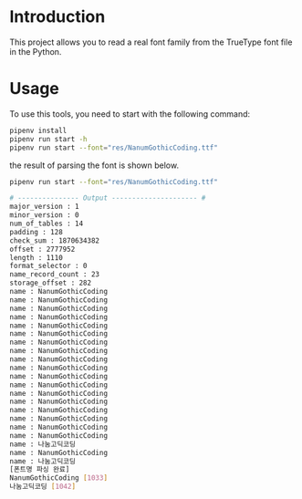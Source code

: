 # Introduction

This project allows you to read a real font family from the TrueType font file in the Python.

# Usage

To use this tools, you need to start with the following command:

```sh
pipenv install
pipenv run start -h
pipenv run start --font="res/NanumGothicCoding.ttf"
```

the result of parsing the font is shown below.

```sh
pipenv run start --font="res/NanumGothicCoding.ttf"

# --------------- Output --------------------- #
major_version : 1
minor_version : 0
num_of_tables : 14
padding : 128
check_sum : 1870634382
offset : 2777952
length : 1110
format_selector : 0
name_record_count : 23
storage_offset : 282
name : NanumGothicCoding
name : NanumGothicCoding
name : NanumGothicCoding
name : NanumGothicCoding
name : NanumGothicCoding
name : NanumGothicCoding
name : NanumGothicCoding
name : NanumGothicCoding
name : NanumGothicCoding
name : NanumGothicCoding
name : NanumGothicCoding
name : NanumGothicCoding
name : NanumGothicCoding
name : NanumGothicCoding
name : NanumGothicCoding
name : NanumGothicCoding
name : NanumGothicCoding
name : NanumGothicCoding
name : 나눔고딕코딩
name : NanumGothicCoding
name : 나눔고딕코딩
[폰트명 파싱 완료]
NanumGothicCoding [1033]
나눔고딕코딩 [1042]
```
